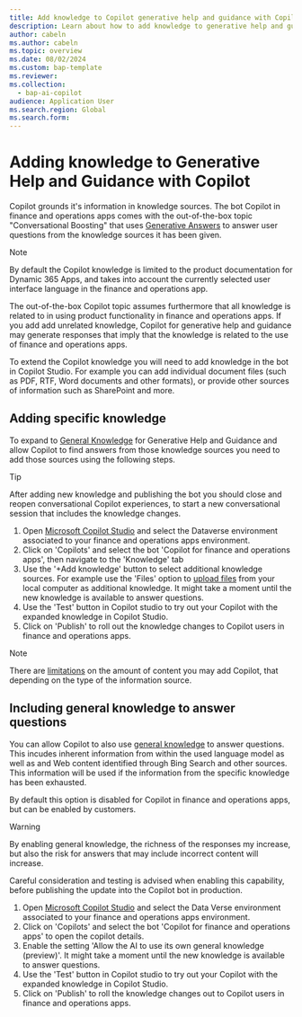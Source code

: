 ```yaml
---
title: Add knowledge to Copilot generative help and guidance with Copilot
description: Learn about how to add knowledge to generative help and guidance to support users with additional information.
author: cabeln
ms.author: cabeln
ms.topic: overview
ms.date: 08/02/2024
ms.custom: bap-template
ms.reviewer: 
ms.collection:
  - bap-ai-copilot
audience: Application User
ms.search.region: Global
ms.search.form:
---
```


# Adding knowledge to Generative Help and Guidance with Copilot

Copilot grounds it's information in knowledge sources. The bot Copilot in finance and operations apps comes with the out-of-the-box topic "Conversational Boosting" that uses [Generative Answers](https://learn.microsoft.com/microsoft-copilot-studio/nlu-boost-conversations) to answer user questions from the knowledge sources it has been given.

> [!NOTE]
> By default the Copilot knowledge is limited to the product documentation for Dynamic 365 Apps, and takes into account the currently selected user interface language in the finance and operations app.
>
> The out-of-the-box Copilot topic assumes furthermore that all knowledge is related to in using product functionality in finance and operations apps. If you add add unrelated knowledge, Copilot for generative help and guidance may generate responses that imply that the knowledge is related to the use of finance and operations apps.  

To extend the Copilot knowledge you will need to add knowledge in the bot in Copilot Studio. For example you can add individual document files (such as PDF, RTF, Word documents and other formats), or provide other sources of information such as SharePoint and more.

## Adding specific knowledge

To expand to [General Knowledge](https://learn.microsoft.com/microsoft-copilot-studio/nlu-ai-general-knowledge) for Generative Help and Guidance and allow Copilot to find answers from those knowledge sources you need to add those sources using the following steps.  

> [!TIP]
> After adding new knowledge and publishing the bot you should close and reopen conversational Copilot experiences, to start a new conversational session that includes the knowledge changes.

1) Open [Microsoft Copilot Studio](https://copilotstudio.microsoft.com/) and select the Dataverse environment associated to your finance and operations apps environment.
1) Click on 'Copilots' and select the bot 'Copilot for finance and operations apps', then navigate to the 'Knowledge' tab
1) Use the '+Add knowledge' button to select additional knowledge sources. For example use the 'Files' option to [upload files](https://learn.microsoft.com/microsoft-copilot-studio/nlu-documents) from your local computer as additional knowledge. It might take a moment until the new knowledge is available to answer questions.
1) Use the 'Test' button in Copilot studio to try out your Copilot with the expanded knowledge in Copilot Studio.
1) Click on 'Publish'  to roll out the knowledge changes to Copilot users in finance and operations apps.

> [!NOTE]
> There are [limitations](https://learn.microsoft.com/microsoft-copilot-studio/nlu-boost-node#information-sources) on the amount of content you may add Copilot, that depending on the type of the information source.  

## Including general knowledge to answer questions

You can allow Copilot to  also use [general knowledge](https://learn.microsoft.com/microsoft-copilot-studio/nlu-ai-general-knowledge) to answer questions. This incudes inherent information from within the used language model as well as and Web content identified through Bing Search and other sources. This information will be used if the information from the specific knowledge has been exhausted.

By default this option is disabled for Copilot in finance and operations apps, but can be enabled by customers.

> [!WARNING]
> By enabling general knowledge, the richness of the responses my increase, but also the risk for answers that may include incorrect content will increase.
>
> Careful consideration and testing is advised when enabling this capability, before publishing the update into the Copilot bot in production.

1) Open [Microsoft Copilot Studio](https://copilotstudio.microsoft.com/) and select the Data Verse environment associated to your finance and operations apps environment.
1) Click on 'Copilots' and select the bot 'Copilot for finance and operations apps' to open the copilot details.
1) Enable the setting 'Allow the AI to use its own general knowledge (preview)'. It might take a moment until the new knowledge is available to answer questions.
1) Use the 'Test' button in Copilot studio to try out your Copilot with the expanded knowledge in Copilot Studio.
1) Click on 'Publish' to roll the knowledge changes out to Copilot users in finance and operations apps.

